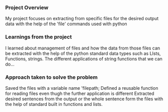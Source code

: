 ### Project Overview

 My project focuses on extracting from specific files for the desired output data with the help of the 'file' commands used with python


### Learnings from the project

 I learned  about management of files and how the data from those files can be extracted with the help of the python standard data types such as LIsts, Functions, strings.
The different applications of string functions that we can do...


### Approach taken to solve the problem

  Saved the files with a variable name 'filepath;
 Defined a reusable function for reading files even thugh the further application is different
 Extracted desired sentences from the output or the whole sentence form the files with the help of standard built in functions and lists.



